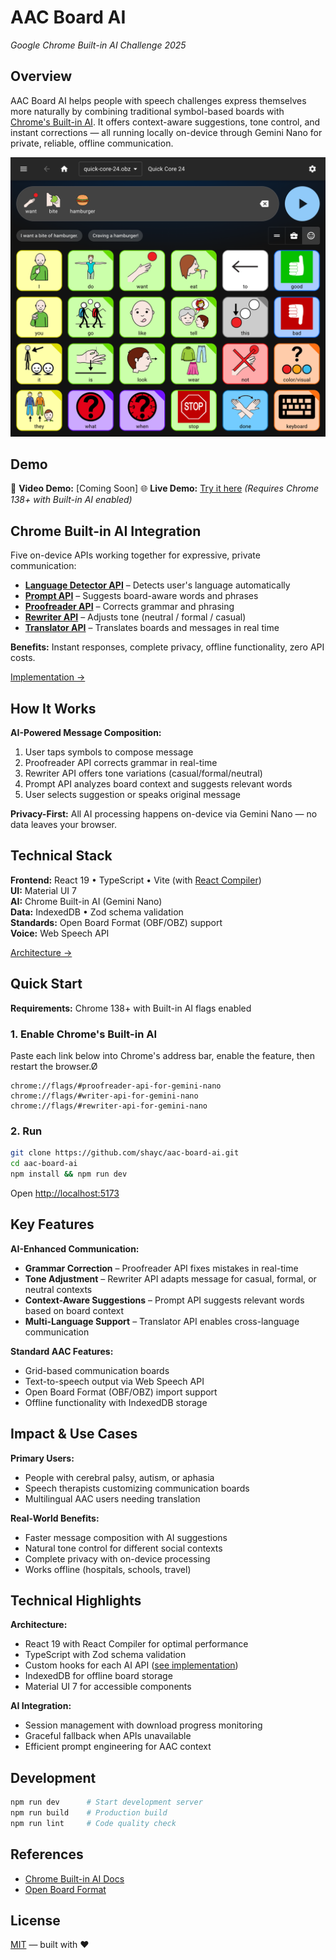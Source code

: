 # AAC Board AI

_Google Chrome Built-in AI Challenge 2025_

## Overview

AAC Board AI helps people with speech challenges express themselves more naturally by combining traditional symbol-based boards with [Chrome's Built-in AI](https://developer.chrome.com/docs/ai/built-in). It offers context-aware suggestions, tone control, and instant corrections — all running locally on-device through Gemini Nano for private, reliable, offline communication.

![AAC Board AI interface](screenshot.png)

## Demo

🎥 **Video Demo:** [Coming Soon]
🌐 **Live Demo:** [Try it here](https://aacboard.app) _(Requires Chrome 138+ with Built-in AI enabled)_

## Chrome Built-in AI Integration

Five on-device APIs working together for expressive, private communication:

- **[Language Detector API](https://developer.chrome.com/docs/ai/language-detection)** – Detects user's language automatically
- **[Prompt API](https://developer.chrome.com/docs/ai/prompt-api)** – Suggests board-aware words and phrases
- **[Proofreader API](https://developer.chrome.com/docs/ai/proofreader-api)** – Corrects grammar and phrasing
- **[Rewriter API](https://developer.chrome.com/docs/ai/rewriter-api)** – Adjusts tone (neutral / formal / casual)
- **[Translator API](https://developer.chrome.com/docs/ai/translator-api)** – Translates boards and messages in real time

**Benefits:** Instant responses, complete privacy, offline functionality, zero API costs.

[Implementation →](src/shared/hooks/ai/)

## How It Works

**AI-Powered Message Composition:**

1. User taps symbols to compose message
2. Proofreader API corrects grammar in real-time
3. Rewriter API offers tone variations (casual/formal/neutral)
4. Prompt API analyzes board context and suggests relevant words
5. User selects suggestion or speaks original message

**Privacy-First:** All AI processing happens on-device via Gemini Nano — no data leaves your browser.

## Technical Stack

**Frontend:** React 19 • TypeScript • Vite (with [React Compiler](https://react.dev/learn/react-compiler))  
**UI:** Material UI 7  
**AI:** Chrome Built-in AI (Gemini Nano)  
**Data:** IndexedDB • Zod schema validation  
**Standards:** Open Board Format (OBF/OBZ) support  
**Voice:** Web Speech API

[Architecture →](src/)

## Quick Start

**Requirements:** Chrome 138+ with Built-in AI flags enabled

### 1. Enable Chrome's Built-in AI

Paste each link below into Chrome's address bar, enable the feature, then restart the browser.Ø

```
chrome://flags/#proofreader-api-for-gemini-nano
chrome://flags/#writer-api-for-gemini-nano
chrome://flags/#rewriter-api-for-gemini-nano
```

### 2. Run

```bash
git clone https://github.com/shayc/aac-board-ai.git
cd aac-board-ai
npm install && npm run dev
```

Open [http://localhost:5173](http://localhost:5173)

## Key Features

**AI-Enhanced Communication:**

- **Grammar Correction** – Proofreader API fixes mistakes in real-time
- **Tone Adjustment** – Rewriter API adapts message for casual, formal, or neutral contexts
- **Context-Aware Suggestions** – Prompt API suggests relevant words based on board context
- **Multi-Language Support** – Translator API enables cross-language communication

**Standard AAC Features:**

- Grid-based communication boards
- Text-to-speech output via Web Speech API
- Open Board Format (OBF/OBZ) import support
- Offline functionality with IndexedDB storage

## Impact & Use Cases

**Primary Users:**

- People with cerebral palsy, autism, or aphasia
- Speech therapists customizing communication boards
- Multilingual AAC users needing translation

**Real-World Benefits:**

- Faster message composition with AI suggestions
- Natural tone control for different social contexts
- Complete privacy with on-device processing
- Works offline (hospitals, schools, travel)

## Technical Highlights

**Architecture:**

- React 19 with React Compiler for optimal performance
- TypeScript with Zod schema validation
- Custom hooks for each AI API ([see implementation](src/shared/hooks/ai/))
- IndexedDB for offline board storage
- Material UI 7 for accessible components

**AI Integration:**

- Session management with download progress monitoring
- Graceful fallback when APIs unavailable
- Efficient prompt engineering for AAC context

## Development

```bash
npm run dev      # Start development server
npm run build    # Production build
npm run lint     # Code quality check
```

## References

- [Chrome Built-in AI Docs](https://developer.chrome.com/docs/ai/built-in)
- [Open Board Format](https://www.openboardformat.org/)

## License

[MIT](./LICENSE) — built with ❤️
